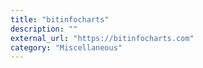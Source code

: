 ```yaml
---
title: "bitinfocharts"
description: ""
external_url: "https://bitinfocharts.com"
category: "Miscellaneous"
---
```

